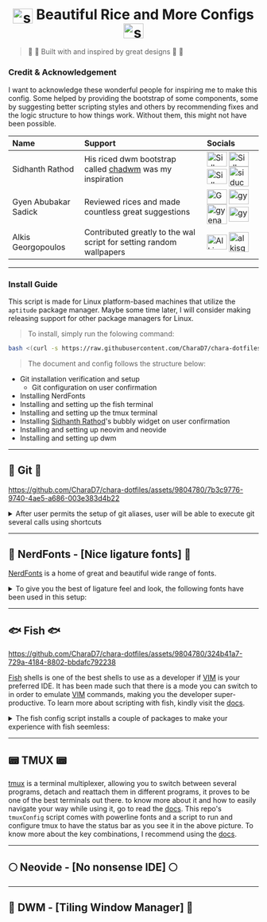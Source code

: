 ## <h1 align="center"><img align="center" src="https://video-public.canva.com/VAD8lnOL18Q/v/d889ead9ee.gif" alt="sparkling star" height="30" width="40" /> Beautiful Rice and More Configs <img align="center" src="https://video-public.canva.com/VAD8lnOL18Q/v/d889ead9ee.gif" alt="sparkling star" height="30" width="40" /></h1>
>  :star2: :star2: Built with and inspired by great designs :star2: :star2:

### Credit & Acknowledgement

I want to acknowledge these wonderful people for inspiring me to make this config. Some helped by
providing the bootstrap of some components, some by suggesting better scripting styles and others by
recommending fixes and the logic structure to how things work. Without them, this might not have been
possible.

|               Name                |               Support             |               Socials             |
|:----------------------------------|:----------------------------------|:----------------------------------|
| Sidhanth Rathod                   | His riced dwm bootstrap called [chadwm](https://github.com/siduck/chadwm) was my inspiration      |<a href="https://matrix.to/#/@siduck:matrix.org" target="blank"><img align="center" src="https://encrypted-tbn0.gstatic.com/images?q=tbn:ANd9GcRh0HK0vPikdoBqarhpV5gdQq9DzUc25mUowB2EawNTrP7kWhelKhYG--ZskvzpKuWJGUg&usqp=CAU" alt="Sidhanth Rathod" height="30" width="40" /></a>  <a href="https://discord.com/users/600704648038580235" target="blank"><img align="center" src="https://www.svgrepo.com/show/353655/discord-icon.svg" alt="Sidhanth Rathod" height="30" width="40" /></a>  <a href="https://t.me/siduck" target="blank"><img align="center" src="https://upload.wikimedia.org/wikipedia/commons/8/82/Telegram_logo.svg" alt="Sidhanth Rathod" height="30" width="40" /></a> <a href="https://github.com/siduck" target="blank"><img align="center" src="https://github.githubassets.com/images/modules/logos_page/GitHub-Mark.png" alt="siduck" height="40" width="40" /></a> |
| Gyen Abubakar Sadick              | Reviewed rices and made countless great suggestions |<a href="https://twitter.com/gyenabubakar" target="blank"><img align="center" src="https://raw.githubusercontent.com/rahuldkjain/github-profile-readme-generator/master/src/images/icons/Social/twitter.svg" alt="Gyen Abubakar" height="30" width="40" /></a>  <a href="https://linkedin.com/in/gyenabubakar" target="blank"><img align="center" src="https://raw.githubusercontent.com/rahuldkjain/github-profile-readme-generator/master/src/images/icons/Social/linked-in-alt.svg" alt="gyen abubakar" height="30" width="40" /></a>  <a href="https://github.com/gyenabubakar/gyenabubakar" target="blank"><img align="center" src="https://github.githubassets.com/images/modules/logos_page/GitHub-Mark.png" alt="gyenabubakar" height="40" width="40" /></a>  <a href="https://hashnode.com/@gyenabubakar" target="blank"><img align="center" src="https://raw.githubusercontent.com/rahuldkjain/github-profile-readme-generator/master/src/images/icons/Social/hashnode.svg" alt="gyen abubakar" height="30" width="40" /></a>|
| Alkis Georgopoulos                | Contributed greatly to the wal script for setting random wallpapers      |<a href="https://matrix.to/#/@alkis:matrix.org" target="blank"><img align="center" src="https://encrypted-tbn0.gstatic.com/images?q=tbn:ANd9GcRh0HK0vPikdoBqarhpV5gdQq9DzUc25mUowB2EawNTrP7kWhelKhYG--ZskvzpKuWJGUg&usqp=CAU" alt="Alkis Georgopoulos " height="30" width="40" /></a>  <a href="https://github.com/alkisg" target="blank"><img align="center" src="https://github.githubassets.com/images/modules/logos_page/GitHub-Mark.png" alt="alkisg" height="40" width="40" /></a> |
---

### Install Guide
This script is made for Linux platform-based machines that utilize the `aptitude` package manager. Maybe some
time later, I will consider making releasing support for other package managers for Linux.

> To install, simply run the folowing command:

```bash
bash <(curl -s https://raw.githubusercontent.com/CharaD7/chara-dotfiles/main/install.sh)
```

> The document and config follows the structure below:
 - Git installation verification and setup
   - Git configuration on user confirmation
 - Installing NerdFonts
 - Installing and setting up the fish terminal
 - Installing and setting up the tmux terminal
 - Installing [Sidhanth Rathod](https://github.com/siduck/bubbly)'s bubbly widget on user confirmation
 - Installing and setting up neovim and neovide
 - Installing and setting up dwm

___

## :cop: Git :cop:


https://github.com/CharaD7/chara-dotfiles/assets/9804780/7b3c9776-9740-4ae5-a686-003e383d4b22


<details>
    <summary>After user permits the setup of git aliases, user will be able to execute git several calls using shortcuts</summary>

   > - `git init` is aliased `g i`
   > - `git fetch` is aliased `g f`
   > - `git clone` is aliased `g cl`
   > - `git fetch origin +refs/pull/*/head:refs/remotes/origin/pr/*` is aliased `g pr`
   > - `git remote add origin` is aliased `g rao`
   > - `git remote set-url origin` is aliased `g rso`
   > - `git commit -m {message}` is aliased `g acm {message}`
   > - `git commit --amend -m {message}` is aliased `g aca {message}`
   > - `git checkout` is aliased `g c`
   > - `git config --get user.name` is aliased `g cn`
   > - `git config --get user.email` is aliased `g ce`
   > - `git checkout main` is aliased `g con`
   > - `git checkout -b` is aliased `g cob`
   > - `git checkout --orphan` is aliased `g co`
   > - `git branch` is aliased `g b`
   > - `git branch -r` is aliased `g br`
   > - `git branch -m` is aliased `g brn`
   > - `git branch -a` is aliased `g ba`
   > - `git branch --merged` is aliased `g bm`
   > - `git branch --no-merged` is aliased `g bn`
   > - `git diff` is aliased `g df` *Note that this is an advance git diff that uses peco, hist and awk*
   > - `git log --pretty=format:\"%Cgreen%h %Creset%cd %Cblue[%cn] %Creset%s%C(yellow)%d%C(reset)\" --graph --date=relative --decorate --al` is aliased `g hist`
   > - `git log --graph --name-status --pretty=format:\"%C(red)%h %C(reset)(%cd) %C(green)%an %Creset%s %C(yellow)%d%Creset\" --date=relative` is aliased `g llog`
   > - `git !hub browse` is aliased `g open`
   > - `git remote -v` is aliased `g r`
   > - `git remote rm origin` is aliased `g rmo`
   > - `git branch -d` is aliased `g bd`
   > - `git branch -D` is aliased `g bD`
   > - `git push` is aliased `g p`
   > - `git pull origin` is aliased `g pl`
   > - `git pull --all` is aliased `g pa`
   > - `git push origin main` is aliased `g pon`
   > - `git pull origin main` is aliased `g plon`
   > - `git push origin` is aliased `g po`
   > - `git status` is aliased `g s`
   > - `git push -f origin HEAD^:main` is aliased `g undopush`
   > - `git merge main` is aliased `g mn`
   > - `git merge` is aliased `g m`
   > - `git reset --hard HEAD@{1}` is aliased `g undomerge`
   > - `git reset --hard` is aliased `g undo`
   > - `git reset HEAD {file}` is aliased `g unstage {file}`
</details>

___

## :honey_pot: NerdFonts - [Nice ligature fonts] :honey_pot:

[NerdFonts](https://www.nerdfonts.com) is a home of great and beautiful wide range of fonts.

<details>
    <summary>To give you the best of ligature feel and look, the following fonts have been used in this setup:</summary>

   > - Caskaydia Cove NerdFont
   > - Fira Code NerdFont
   > - FiraCode iScript
   > - Hurmit NerdFont *Bonus Font that has not been used in this setup*
   > - Iosevka NerdFont
   > - Jetbrains Mono NerdFont
   > - MaterialDesignIconsDesktop Font
   > - Roboto Mono NerdFont

   These fonts can be located in the [NerdFonts directory](https://github.com/CharaD7/chara-dotfiles/tree/main/NerdFonts)
</details>

___

## :fish: Fish :fish:

https://github.com/CharaD7/chara-dotfiles/assets/9804780/324b41a7-729a-4184-8802-bbdafc792238

[Fish](https://fishshell.com) shells is one of the best shells to use as a developer if [VIM](https://vim.org) is your preferred IDE. It
has been made such that there is a mode you can switch to in order to emulate [VIM](https://vim.org) commands,
making you the developer super-productive. To learn more about scripting with fish, kindly visit the [docs](https://fishshell.com/docs/current/index.html).

<details>
    <summary>The fish config script installs a couple of packages to make your experience with fish seemless:</summary>

   > - [oh-my-fish](https://github.com/oh-my-fish/oh-my-fish) *My fish is not lost* :smirk:
   > - [fisher](https://github.com/jorgebucaran/fisher/tree/main) - A package manager for fish
   > - [z](https://github.com/jethrokuan/z) - A directory jumper that can be installed using [fisher](https://github.com/jorgebucaran/fisher/tree/main)
   > - [powerline-config](https://powerline.readthedocs.io/en/master/installation.html#patched-fonts) - A python-based font patcher for terminals
   > - [bobthefish](https://github.com/oh-my-fish/theme-bobthefish) - A theme for the fish terminal
   > - [ghq](https://github.com/x-motemen/ghq) - A repository organizer, very handy when you work with a lot of them and can't structure it easily.
   > - [exa](https://the.exa.website/) - A mordern replacement for `ls` with rich features
   > - [peco](https://github.com/peco/peco) - A fuzzy finder plugin for fish terminal

   **NB:** Go to the [fish config's aliases](https://github.com/CharaD7/chara-dotfiles/blob/main/fish/config.fish) to see which aliases are registered for the fish shell.
   *To emulate vim movement and Visual key bindings, hit the `<Escape>` key. Hit `i` to get back into edit mode*
</details>

___

## :pager: TMUX :pager:

[tmux](https://github.com/tmux/tmux/wiki) is a terminal multiplexer, allowing you to switch between several programs, detach and reattach them in
different programs, it proves to be one of the best terminals out there. to know more about it and how to easily navigate your way while using it,
go to read the [docs](https://github.com/tmux/tmux/wiki/Getting-Started). This repo's `tmuxConfig` script comes with powerline fonts and a script
to run and configure tmux to have the status bar as you see it in the above picture. To know more about the key combinations, I recommend using the
[docs](https://github.com/tmux/tmux/wiki/Modifier-Keys).

___

## :full_moon: Neovide - [No nonsense IDE] :full_moon:

___

## :gem: DWM - [Tiling Window Manager] :gem:
